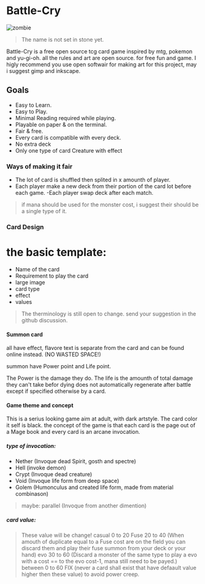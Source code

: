 # Battle-Cry

![zombie](https://cdn.pixabay.com/photo/2021/07/04/18/56/zombie-6387306_1280.png)
> The name is not set in stone yet.

Battle-Cry is a free open source tcg card game inspired by mtg, pokemon and yu-gi-oh. all the rules and art are open source. for free fun and game.
I higly recommend you use open softwair for making art for this project, may i suggest gimp and inkscape.

## Goals
- Easy to Learn.
- Easy to Play.
- Minimal Reading required while playing.
- Playable on paper & on the terminal.
- Fair & free.
- Every card is compatible with every deck.
- No extra deck
- Only one type of card Creature with effect

### Ways of making it fair
- The lot of card is shuffled then splited in x amounth of player.
- Each player make a new deck from their portion of the card lot before each game.
 -Each player swap deck after each match.

> if mana should be used for the monster cost, i suggest their should be a single type of it.

### Card Design
# the basic template:
- Name of the card
- Requirement to play the card
- large image
- card type
- effect
- values

> The therminology is still open to change. send your suggestion in the github discussion.
#### Summon card
all have effect,
flavore text is separate from the card and can be found online instead. (NO WASTED SPACE!)

summon have Power point and Life point.

The Power is the damage they do.
The life is the amounth of total damage they can't take befor dying does not automatically regenerate after battle except if specified otherwise by a card.

#### Game theme and concept
This is a serius looking game aim at adult, with dark artstyle. 
The card color it self is black.
the concept of the game is that each card is the page out of a Mage book
and every card is an arcane invocation.

##### type of invocation:
- Nether (Invoque dead Spirit, gosth and spectre)
- Hell (invoke demon)
- Crypt (Invoque dead creature)
- Void (Invoque life form from deep space) 
- Golem (Humonculus and created life form, made from material combinason)

> maybe: parallel (Invoque from another dimention)

##### card value:
> These value will be change!
casual 0 to 20
Fuse 20 to 40 (When amouth of duplicate equal to a Fuse cost are on the field you can discard them and play their fuse summon from  your deck or your hand)
evo 30 to 60 (Discard a monster of the same type to play a evo with a cost == to the evo cost-1, mana still need to be payed.)
between 0 to 60 FIX (never a card shall exist that have defaault value higher then these value) to avoid power creep.

